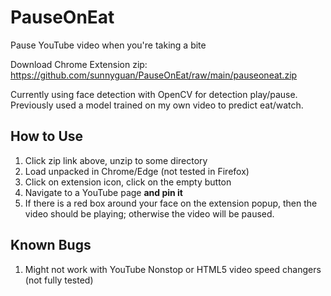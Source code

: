 # PauseOnEat
Pause YouTube video when you're taking a bite

Download Chrome Extension zip: https://github.com/sunnyguan/PauseOnEat/raw/main/pauseoneat.zip

Currently using face detection with OpenCV for detection play/pause. Previously used a model trained on my own video to predict eat/watch.

## How to Use

1. Click zip link above, unzip to some directory
2. Load unpacked in Chrome/Edge (not tested in Firefox)
3. Click on extension icon, click on the empty button
4. Navigate to a YouTube page **and pin it**
5. If there is a red box around your face on the extension popup, then the video should be playing; otherwise the video will be paused.

## Known Bugs

1. Might not work with YouTube Nonstop or HTML5 video speed changers (not fully tested)
